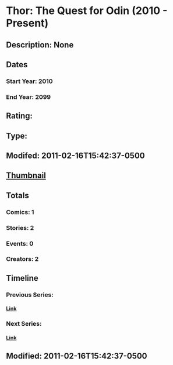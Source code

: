 # Thor: The Quest for Odin (2010 - Present)
## Description: None
## Dates
### Start Year: 2010
### End Year: 2099
## Rating: 
## Type: 
## Modifed: 2011-02-16T15:42:37-0500
## [Thumbnail](http://i.annihil.us/u/prod/marvel/i/mg/6/30/4c65c704cb445.jpg)
## Totals
### Comics: 1
### Stories: 2
### Events: 0
### Creators: 2
## Timeline
### Previous Series: 
#### [Link]()
### Next Series: 
#### [Link]()
## Modified: 2011-02-16T15:42:37-0500